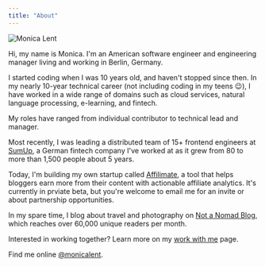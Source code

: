 ```yaml
---
title: "About"
---
```


![Monica Lent](/images/photo-rectangle.jpg)

Hi, my name is Monica. I'm an American software engineer and engineering
manager living and working in Berlin, Germany.

I started coding when I was 10 years old, and haven't stopped since then. In my
nearly 10-year technical career (not including coding in my teens :wink:), I have
worked in a wide range of domains such as cloud services, natural language
processing, e-learning, and fintech.

My roles have ranged from individual contributor to technical lead and manager.

Most recently, I was leading a distributed team of 15+ frontend engineers at
[SumUp](https://sumup.com), a German fintech company I've worked at as it grew
from 80 to more than 1,500 people about 5 years.

Today, I'm building my own startup called [Affilimate](https://affilimate.io), a
tool that helps bloggers earn more from their content with actionable affiliate analytics.
It's currently in prviate beta, but you're welcome to email me for an invite
or about partnership opportunities.

In my spare time, I blog about travel and photography on [Not a Nomad Blog](https://notanomadblog.com),
which reaches over 60,000 unique readers per month.

Interested in working together? Learn more on my [work with me](/work-with-me) page.

Find me online [@monicalent](https://twitter.com/monicalent).
